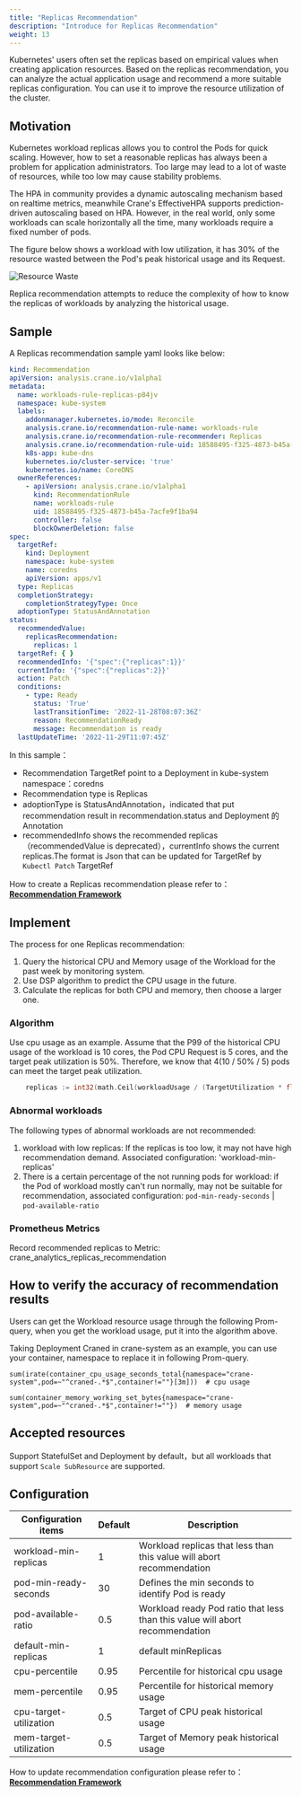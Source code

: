 ```yaml
---
title: "Replicas Recommendation"
description: "Introduce for Replicas Recommendation"
weight: 13
---
```


Kubernetes' users often set the replicas based on empirical values when creating application resources. Based on the replicas recommendation, you can analyze the actual application usage and recommend a more suitable replicas configuration. You can use it to improve the resource utilization of the cluster.

## Motivation

Kubernetes workload replicas allows you to control the Pods for quick scaling. However, how to set a reasonable replicas has always been a problem for application administrators. Too large may lead to a lot of waste of resources, while too low may cause stability problems.

The HPA in community provides a dynamic autoscaling mechanism based on realtime metrics, meanwhile Crane's EffectiveHPA supports prediction-driven autoscaling based on HPA. However, in the real world, only some workloads can scale horizontally all the time, many workloads require a fixed number of pods.

The figure below shows a workload with low utilization, it has 30% of the resource wasted between the Pod's peak historical usage and its Request.

![Resource Waste](/images/resource-waste.jpg)

Replica recommendation attempts to reduce the complexity of how to know the replicas of workloads by analyzing the historical usage.

## Sample

A Replicas recommendation sample yaml looks like below:

```yaml
kind: Recommendation
apiVersion: analysis.crane.io/v1alpha1
metadata:
  name: workloads-rule-replicas-p84jv
  namespace: kube-system
  labels:
    addonmanager.kubernetes.io/mode: Reconcile
    analysis.crane.io/recommendation-rule-name: workloads-rule
    analysis.crane.io/recommendation-rule-recommender: Replicas
    analysis.crane.io/recommendation-rule-uid: 18588495-f325-4873-b45a-7acfe9f1ba94
    k8s-app: kube-dns
    kubernetes.io/cluster-service: 'true'
    kubernetes.io/name: CoreDNS
  ownerReferences:
    - apiVersion: analysis.crane.io/v1alpha1
      kind: RecommendationRule
      name: workloads-rule
      uid: 18588495-f325-4873-b45a-7acfe9f1ba94
      controller: false
      blockOwnerDeletion: false
spec:
  targetRef:
    kind: Deployment
    namespace: kube-system
    name: coredns
    apiVersion: apps/v1
  type: Replicas
  completionStrategy:
    completionStrategyType: Once
  adoptionType: StatusAndAnnotation
status:
  recommendedValue:
    replicasRecommendation:
      replicas: 1
  targetRef: { }
  recommendedInfo: '{"spec":{"replicas":1}}'
  currentInfo: '{"spec":{"replicas":2}}'
  action: Patch
  conditions:
    - type: Ready
      status: 'True'
      lastTransitionTime: '2022-11-28T08:07:36Z'
      reason: RecommendationReady
      message: Recommendation is ready
  lastUpdateTime: '2022-11-29T11:07:45Z'
```

In this sample：

- Recommendation TargetRef point to a Deployment in kube-system namespace：coredns
- Recommendation type is Replicas
- adoptionType is StatusAndAnnotation，indicated that put recommendation result in recommendation.status and Deployment 的 Annotation
- recommendedInfo shows the recommended replicas（recommendedValue is deprecated），currentInfo shows the current replicas.The format is Json that can be updated for TargetRef by `Kubectl Patch`
  TargetRef

How to create a Replicas recommendation please refer to：[**Recommendation Framework**](/docs/tutorials/recommendation/recommendation-framework)

## Implement

The process for one Replicas recommendation:

1. Query the historical CPU and Memory usage of the Workload for the past week by monitoring system.
2. Use DSP algorithm to predict the CPU usage in the future.
3. Calculate the replicas for both CPU and memory, then choose a larger one.

### Algorithm 

Use cpu usage as an example. Assume that the P99 of the historical CPU usage of the workload is 10 cores, the Pod CPU Request is 5 cores, and the target peak utilization is 50%. Therefore, we know that 4(10 / 50% / 5) pods can meet the target peak utilization.

```go
    replicas := int32(math.Ceil(workloadUsage / (TargetUtilization * float64(requestTotal))))
```

### Abnormal workloads

The following types of abnormal workloads are not recommended:

1. workload with low replicas: If the replicas is too low, it may not have high recommendation demand. Associated configuration: 'workload-min-replicas'
2. There is a certain percentage of the not running pods for workload: if the Pod of workload mostly can't run normally, may not be suitable for recommendation, associated configuration: `pod-min-ready-seconds` | `pod-available-ratio`

### Prometheus Metrics

Record recommended replicas to Metric: crane_analytics_replicas_recommendation

## How to verify the accuracy of recommendation results

Users can get the Workload resource usage through the following Prom-query, when you get the workload usage, put it into the algorithm above.

Taking Deployment Craned in crane-system as an example, you can use your container, namespace to replace it in following Prom-query.

```shell
sum(irate(container_cpu_usage_seconds_total{namespace="crane-system",pod=~"^craned-.*$",container!=""}[3m]))  # cpu usage
```

```shell
sum(container_memory_working_set_bytes{namespace="crane-system",pod=~"^craned-.*$",container!=""})  # memory usage
```

## Accepted resources

Support StatefulSet and Deployment by default，but all workloads that support `Scale SubResource` are supported.

## Configuration

| Configuration items    | Default | Description                                                                  |
|------------------------|---------|------------------------------------------------------------------------------|
| workload-min-replicas  | 1       | Workload replicas that less than this value will abort recommendation        |
| pod-min-ready-seconds  | 30      | Defines the min seconds to identify Pod is ready                             |
| pod-available-ratio    | 0.5     | Workload ready Pod ratio that less than this value will abort recommendation |
| default-min-replicas   | 1       | default minReplicas                                                          |
| cpu-percentile         | 0.95    | Percentile for historical cpu usage                                          |
| mem-percentile         | 0.95    | Percentile for historical memory usage                                       |
| cpu-target-utilization | 0.5     | Target of CPU peak historical usage                                          |
| mem-target-utilization | 0.5     | Target of Memory peak historical usage                                       |

How to update recommendation configuration please refer to：[**Recommendation Framework**](/docs/tutorials/recommendation/recommendation-framework)
